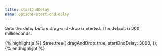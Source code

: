 ```yaml
---
title: startDndDelay
name: options-start-dnd-delay
---
```


Sets the delay before drag-and-drop is started. The default is 300 milliseconds.

{% highlight js %}
$tree.tree({
  dragAndDrop: true,
  startDndDelay: 3000,
});
{% endhighlight %}
